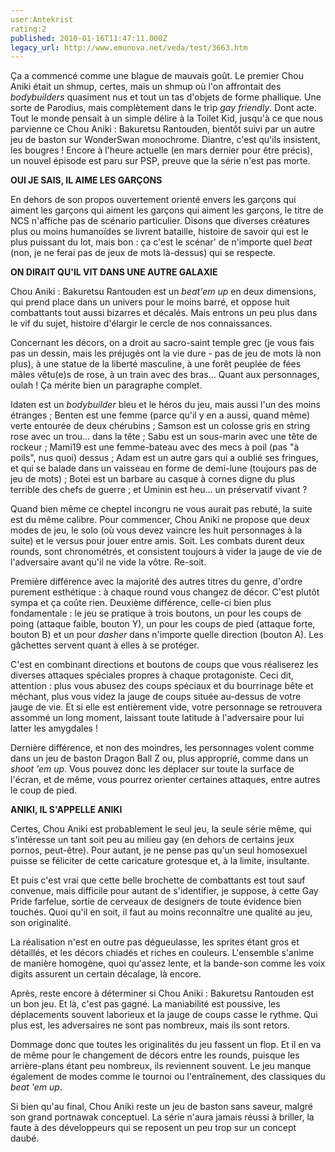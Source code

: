 ```yaml
---
user:Antekrist
rating:2
published: 2010-01-16T11:47:11.000Z
legacy_url: http://www.emunova.net/veda/test/3663.htm
---
```

Ça a commencé comme une blague de mauvais goût. Le premier Chou Aniki était un shmup, certes, mais un shmup où l'on affrontait des _bodybuilders_ quasiment nus et tout un tas d'objets de forme phallique. Une sorte de Parodius, mais complètement dans le trip _gay friendly_. Dont acte. Tout le monde pensait à un simple délire à la Toilet Kid, jusqu'à ce que nous parvienne ce Chou Aniki : Bakuretsu Rantouden, bientôt suivi par un autre jeu de baston sur WonderSwan monochrome. Diantre, c'est qu'ils insistent, les bougres ! Encore à l'heure actuelle (en mars dernier pour être précis), un nouvel épisode est paru sur PSP, preuve que la série n'est pas morte.  

  

**OUI JE SAIS, IL AIME LES GARÇONS**  

En dehors de son propos ouvertement orienté envers les garçons qui aiment les garçons qui aiment les garçons qui aiment les garçons, le titre de NCS n'affiche pas de scénario particulier. Disons que diverses créatures plus ou moins humanoïdes se livrent bataille, histoire de savoir qui est le plus puissant du lot, mais bon : ça c'est le scénar' de n'importe quel _beat_ (non, je ne ferai pas de jeux de mots là-dessus) qui se respecte.  

  

**ON DIRAIT QU'IL VIT DANS UNE AUTRE GALAXIE**  

Chou Aniki : Bakuretsu Rantouden est un _beat'em up_ en deux dimensions, qui prend place dans un univers pour le moins barré, et oppose huit combattants tout aussi bizarres et décalés. Mais entrons un peu plus dans le vif du sujet, histoire d'élargir le cercle de nos connaissances.  

Concernant les décors, on a droit au sacro-saint temple grec (je vous fais pas un dessin, mais les préjugés ont la vie dure - pas de jeu de mots là non plus), à une statue de la liberté masculine, à une forêt peuplée de fées mâles vêtu(e)s de rose, à un train avec des bras... Quant aux personnages, oulah ! Ça mérite bien un paragraphe complet.  

Idaten est un _bodybuilder_ bleu et le héros du jeu, mais aussi l'un des moins étranges ; Benten est une femme (parce qu'il y en a aussi, quand même) verte entourée de deux chérubins ; Samson est un colosse gris en string rose avec un trou... dans la tête ; Sabu est un sous-marin avec une tête de rockeur ; Mami19 est une femme-bateau avec des mecs à poil (pas "à poils", nus quoi) dessus ; Adam est un autre gars qui a oublié ses fringues, et qui se balade dans un vaisseau en forme de demi-lune (toujours pas de jeu de mots) ; Botei est un barbare au casque à cornes digne du plus terrible des chefs de guerre ; et Uminin est heu... un préservatif vivant ?  

Quand bien même ce cheptel incongru ne vous aurait pas rebuté, la suite est du même calibre. Pour commencer, Chou Aniki ne propose que deux modes de jeu, le solo (où vous devez vaincre les huit personnages à la suite) et le versus pour jouer entre amis. Soit. Les combats durent deux rounds, sont chronométrés, et consistent toujours à vider la jauge de vie de l'adversaire avant qu'il ne vide la vôtre. Re-soit.  

Première différence avec la majorité des autres titres du genre, d'ordre purement esthétique : à chaque round vous changez de décor. C'est plutôt sympa et ça coûte rien. Deuxième différence, celle-ci bien plus fondamentale : le jeu se pratique à trois boutons, un pour les coups de poing (attaque faible, bouton Y), un pour les coups de pied (attaque forte, bouton B) et un pour _dasher_ dans n'importe quelle direction (bouton A). Les gâchettes servent quant à elles à se protéger.  

C'est en combinant directions et boutons de coups que vous réaliserez les diverses attaques spéciales propres à chaque protagoniste. Ceci dit, attention : plus vous abusez des coups spéciaux et du bourrinage bête et méchant, plus vous videz la jauge de coups située au-dessus de votre jauge de vie. Et si elle est entièrement vide, votre personnage se retrouvera assommé un long moment, laissant toute latitude à l'adversaire pour lui latter les amygdales !  

Dernière différence, et non des moindres, les personnages volent comme dans un jeu de baston Dragon Ball Z ou, plus approprié, comme dans un _shoot 'em up_. Vous pouvez donc les déplacer sur toute la surface de l'écran, et de même, vous pourrez orienter certaines attaques, entre autres le coup de pied.  

  

**ANIKI, IL S'APPELLE ANIKI**  

Certes, Chou Aniki est probablement le seul jeu, la seule série même, qui s'intéresse un tant soit peu au milieu gay (en dehors de certains jeux pornos, peut-être). Pour autant, je ne pense pas qu'un seul homosexuel puisse se féliciter de cette caricature grotesque et, à la limite, insultante.  

Et puis c'est vrai que cette belle brochette de combattants est tout sauf convenue, mais difficile pour autant de s'identifier, je suppose, à cette Gay Pride farfelue, sortie de cerveaux de designers de toute évidence bien touchés. Quoi qu'il en soit, il faut au moins reconnaître une qualité au jeu, son originalité.  

La réalisation n'est en outre pas dégueulasse, les sprites étant gros et détaillés, et les décors chiadés et riches en couleurs. L'ensemble s'anime de manière homogène, quoi qu'assez lente, et la bande-son comme les voix digits assurent un certain décalage, là encore.  

Après, reste encore à déterminer si Chou Aniki : Bakuretsu Rantouden est un bon jeu. Et là, c'est pas gagné. La maniabilité est poussive, les déplacements souvent laborieux et la jauge de coups casse le rythme. Qui plus est, les adversaires ne sont pas nombreux, mais ils sont retors.  

Dommage donc que toutes les originalités du jeu fassent un flop. Et il en va de même pour le changement de décors entre les rounds, puisque les arrière-plans étant peu nombreux, ils reviennent souvent. Le jeu manque également de modes comme le tournoi ou l'entraînement, des classiques du _beat 'em up_.  

Si bien qu'au final, Chou Aniki reste un jeu de baston sans saveur, malgré son grand portnawak conceptuel. La série n'aura jamais réussi à briller, la faute à des développeurs qui se reposent un peu trop sur un concept daubé.